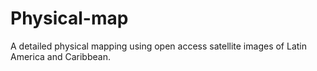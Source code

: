 # Physical-map
A detailed physical mapping using open access satellite images of Latin America and Caribbean. 
